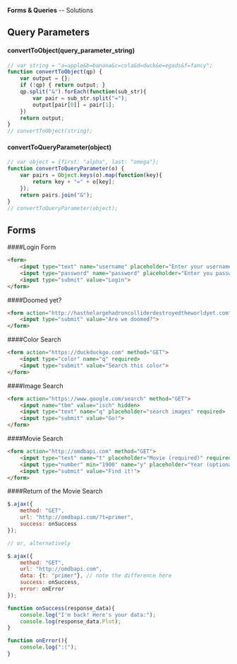 **Forms & Queries** -- Solutions

## Query Parameters

#### convertToObject(query_parameter_string)
``` javascript
// var string = "a=apple&b=banana&c=cola&d=duck&e=egads&f=fancy";
function convertToObject(qp) {
    var output = {};
    if (!qp) { return output; }
    qp.split("&").forEach(function(sub_str){
        var pair = sub_str.split("=");
        output[pair[0]] = pair[1];
    })
    return output;
}
// convertToObject(string);
```

#### convertToQueryParameter(object)
``` javascript
// var object = {first: "alpha", last: "omega"};
function convertToQueryParameter(o) {
    var pairs = Object.keys(o).map(function(key){
        return key + "=" + o[key];
    });
    return pairs.join("&");
}
// convertToQueryParameter(object);
```

## Forms

####Login Form
```html
<form>
    <input type="text" name="username" placeholder="Enter your username"></br>
    <input type="password" name="password" placeholder="Enter you password"></br>
    <input type="submit" value="Login">
</form>
```

####Doomed yet?
```html
<form action="http://hasthelargehadroncolliderdestroyedtheworldyet.com" method="GET">
    <input type="submit" value="Are we doomed?">
</form>
```

####Color Search
``` html
<form action="https://duckduckgo.com" method="GET">
    <input type="color" name="q" required>
    <input type="submit" value="Search this color">
</form>
```

####Image Search
``` html
<form action="https://www.google.com/search" method="GET">
    <input name="tbm" value="isch" hidden>
    <input type="text" name="q" placeholder="search images" required>
    <input type="submit" value="Go!">
</form>
```

####Movie Search
``` html
<form action="http://omdbapi.com" method="GET">
    <input type="text" name="t" placeholder="Movie (required)" required></br>
    <input type="number" min="1900" name="y" placeholder="Year (optional)"></br>
    <input type="submit" value="Find it!">
</form>
```

####Return of the Movie Search
``` javascript
$.ajax({
    method: "GET",
    url: "http://omdbapi.com/?t=primer",
    success: onSuccess
});

// or, alternatively

$.ajax({
    method: "GET",
    url: "http://omdbapi.com",
    data: {t: "primer"}, // note the difference here
    success: onSuccess,
    error: onError
});

function onSuccess(response_data){
    console.log("I'm back! Here's your data:");
    console.log(response_data.Plot);
}

function onError(){
    console.log(":(");
}
```
